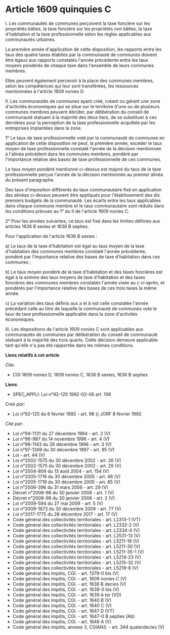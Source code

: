 # Article 1609 quinquies C

I. Les communautés de communes perçoivent la taxe foncière sur les propriétés bâties, la taxe foncière sur les propriétés non
bâties, la taxe d'habitation et la taxe professionnelle selon les règles applicables aux communautés urbaines.

La première année d'application de cette disposition, les rapports entre les taux des quatre taxes établies par la communauté
de communes doivent être égaux aux rapports constatés l'année précédente entre les taux moyens pondérés de chaque taxe dans
l'ensemble de leurs communes membres.

Elles peuvent également percevoir à la place des communes membres, selon les compétences qui leur sont transférées, les
ressources mentionnées à l'article 1609 nonies D.

II. Les communautés de communes ayant créé, créant ou gérant une zone d'activités économiques qui se situe sur le territoire
d'une ou de plusieurs communes membres peuvent décider, par délibération du conseil de communauté statuant à la majorité des
deux tiers, de se substituer à ces dernières pour la perception de la taxe professionnelle acquittée par les entreprises
implantées dans la zone.

1° Le taux de taxe professionnelle voté par la communauté de communes en application de cette disposition ne peut, la
première année, excéder le taux moyen de taxe professionnelle constaté l'année de la décision mentionnée à l'alinéa précédent
dans les communes membres, pondéré par l'importance relative des bases de taxe professionnelle de ces communes.

Le taux moyen pondéré mentionné ci-dessus est majoré du taux de la taxe professionnelle perçue l'année de la décision
mentionnée au premier alinéa du présent paragraphe.

Des taux d'imposition différents du taux communautaire fixé en application des alinéas ci-dessus peuvent être appliqués pour
l'établissement des dix premiers budgets de la communauté. Les écarts entre les taux applicables dans chaque commune membre
et le taux communautaire sont réduits dans les conditions prévues au 1° du II de l'article 1609 nonies C.

2° Pour les années suivantes, ce taux est fixé dans les limites définies aux articles 1636 B sexies et 1636 B septies.

Pour l'application de l'article 1636 B sexies :

a) Le taux de la taxe d'habitation est égal au taux moyen de la taxe d'habitation des communes membres constaté l'année
précédente, pondéré par l'importance relative des bases de taxe d'habitation dans ces communes ;

b) Le taux moyen pondéré de la taxe d'habitation et des taxes foncières est égal à la somme des taux moyens de taxe
d'habitation et des taxes foncières des communes membres constatés l'année visée au c ci-après, et pondérés par l'importance
relative des bases de ces trois taxes la même année.

c) La variation des taux définis aux a et b est celle constatée l'année précédant celle au titre de laquelle la communauté de
communes vote le taux de taxe professionnelle applicable dans la zone d'activités économiques.

III. Les dispositions de l'article 1609 nonies C sont applicables aux communautés de communes par délibération du conseil de
communauté statuant à la majorité des trois quarts. Cette décision demeure applicable tant qu'elle n'a pas été rapportée dans
les mêmes conditions.

**Liens relatifs à cet article**

_Cite_:

  - CGI 1609 nonies D, 1609 nonies C, 1636 B sexies, 1636 B septies

**Liens**:

  - SPEC_APPLI: Loi n°92-125 1992-02-06 art. 106

_Créé par_:

  - Loi n°92-125 du 6 février 1992 - art. 98 () JORF 8 février 1992

_Cité par_:

  - Loi n°94-1131 du 27 décembre 1994 - art. 2 (V)
  - Loi n°96-987 du 14 novembre 1996 - art. 4 (V)
  - Loi n°96-1143 du 26 décembre 1996 - art. 3 (V)
  - Loi n°97-1269 du 30 décembre 1997 - art. 95 (V)
  - Loi - art. 44 (V)
  - Loi n°2002-1575 du 30 décembre 2002 - art. 26 (V)
  - Loi n°2002-1575 du 30 décembre 2002 - art. 29 (V)
  - Loi n°2004-809 du 13 août 2004 - art. 154 (V)
  - Loi n°2005-1719 du 30 décembre 2005 - art. 46 (V)
  - Loi n°2005-1719 du 30 décembre 2005 - art. 85 (V)
  - Loi n°2006-396 du 31 mars 2006 - art. 29 (V)
  - Décret n°2008-98 du 30 janvier 2008 - art. 1 (V)
  - Décret n°2008-98 du 30 janvier 2008 - art. 2 (V)
  - Loi n°2009-594 du 27 mai 2009 - art. 5 (V)
  - Loi n°2009-1673 du 30 décembre 2009 - art. 77 (V)
  - Loi n°2017-1775 du 28 décembre 2017 - art. 17 (V)
  - Code général des collectivités territoriales - art. L2313-1 (VT)
  - Code général des collectivités territoriales - art. L2332-2 (V)
  - Code général des collectivités territoriales - art. L2334-4 (V)
  - Code général des collectivités territoriales - art. L2531-13 (V)
  - Code général des collectivités territoriales - art. L5211-19 (V)
  - Code général des collectivités territoriales - art. L5211-30 (V)
  - Code général des collectivités territoriales - art. L5211-35-1 (V)
  - Code général des collectivités territoriales - art. L5214-23 (V)
  - Code général des collectivités territoriales - art. L5215-32 (V)
  - Code général des collectivités territoriales - art. L5219-8 (V)
  - Code général des impôts, CGI. - art. 1379-0 bis (V)
  - Code général des impôts, CGI. - art. 1609 nonies C (V)
  - Code général des impôts, CGI. - art. 1636 B decies (V)
  - Code général des impôts, CGI. - art. 1638-0 bis (V)
  - Code général des impôts, CGI. - art. 1639 A ter (VD)
  - Code général des impôts, CGI. - art. 1640 B (V)
  - Code général des impôts, CGI. - art. 1640 C (V)
  - Code général des impôts, CGI. - art. 1647 D (VT)
  - Code général des impôts, CGI. - art. 1647-0 B septies (Ab)
  - Code général des impôts, CGI. - art. 1648 A (V)
  - Code général des impôts, annexe 3, CGIAN3. - art. 344 quaterdecies (V)
